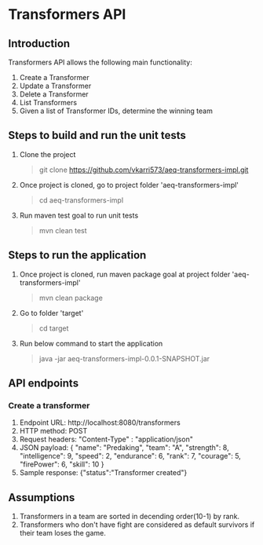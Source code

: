 # Transformers API
## Introduction

Transformers API allows the following main functionality:
1) Create a Transformer
2) Update a Transformer
3) Delete a Transformer
4) List Transformers
5) Given a list of Transformer IDs, determine the winning team

## Steps to build and run the unit tests

1) Clone the project
   >git clone https://github.com/vkarri573/aeq-transformers-impl.git

2) Once project is cloned, go to project folder 'aeq-transformers-impl' 
   >cd aeq-transformers-impl

3) Run maven test goal to run unit tests
   >mvn clean test

## Steps to run the application

1) Once project is cloned, run maven package goal at project folder 'aeq-transformers-impl'
   >mvn clean package

2) Go to folder 'target'
    >cd target

3) Run below command to start the application
    >java -jar aeq-transformers-impl-0.0.1-SNAPSHOT.jar

## API endpoints

### Create a transformer

1) Endpoint URL: http://localhost:8080/transformers
2) HTTP method: POST
3) Request headers:
     "Content-Type" : "application/json"
4) JSON payload:
     {
        "name": "Predaking",
        "team": "A",
        "strength": 8,
        "intelligence": 9,
        "speed": 2,
        "endurance": 6,
        "rank": 7,
        "courage": 5,
        "firePower": 6,
        "skill": 10
    }
5) Sample response: {"status":"Transformer created"}

## Assumptions

1) Transformers in a team are sorted in decending order(10-1) by rank.
2) Transformers who don't have fight are considered as default survivors if their team loses the game.









